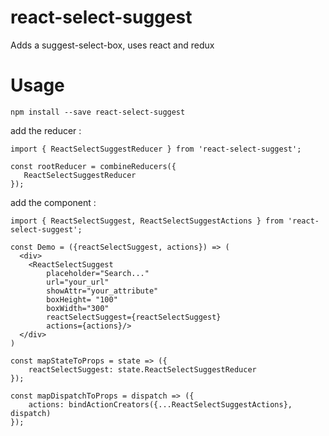 # react-select-suggest

Adds a suggest-select-box, uses react and redux

# Usage
```
npm install --save react-select-suggest
```
 add the reducer :
 
 ```
 import { ReactSelectSuggestReducer } from 'react-select-suggest';

const rootReducer = combineReducers({
    ReactSelectSuggestReducer
});
 ```
  add the component :
```
import { ReactSelectSuggest, ReactSelectSuggestActions } from 'react-select-suggest';

const Demo = ({reactSelectSuggest, actions}) => (
  <div>
    <ReactSelectSuggest
        placeholder="Search..."
        url="your_url"
        showAttr="your_attribute"
        boxHeight= "100"
        boxWidth="300"
        reactSelectSuggest={reactSelectSuggest}
        actions={actions}/>
  </div>
)

const mapStateToProps = state => ({
    reactSelectSuggest: state.ReactSelectSuggestReducer
});

const mapDispatchToProps = dispatch => ({
    actions: bindActionCreators({...ReactSelectSuggestActions}, dispatch)
});
```